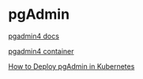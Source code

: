 # pgAdmin

[pgadmin4 docs](https://www.pgadmin.org/docs/pgadmin4/latest/container_deployment.html)

[pgadmin4 container](https://hub.docker.com/r/dpage/pgadmin4/tags)

[How to Deploy pgAdmin in Kubernetes](https://www.enterprisedb.com/blog/how-deploy-pgadmin-kubernetes)

